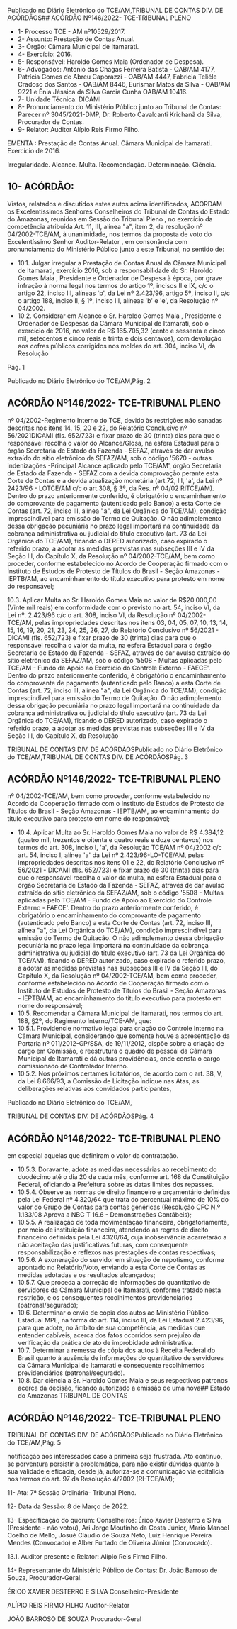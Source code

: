 Publicado  no  Diário  Eletrônico do TCE/AM,TRIBUNAL DE CONTAS DIV. DE ACÓRDÃOS## ACÓRDÃO Nº146/2022- TCE-TRIBUNAL PLENO

- 1- Processo TCE - AM nº10529/2017.
- 2- Assunto: Prestação de Contas Anual.
- 3- Órgão: Câmara Municipal de Itamarati.
- 4- Exercício: 2016.
- 5- Responsável: Haroldo Gomes Maia (Ordenador de Despesa).
- 6- Advogados: Antonio das Chagas Ferreira Batista - OAB/AM 4177, Patrícia Gomes de Abreu  Caporazzi  -  OAB/AM  4447,  Fabricia  Teliéle  Cradoso  dos  Santos  -  OAB/AM 8446, Eurismar Matos da Silva - OAB/AM 9221 e Ênia Jéssica da Silva Garcia Cunha OAB/AM 10416.
- 7- Unidade Técnica: DICAMI
- 8- Pronunciamento  do  Ministério  Público  junto  ao  Tribunal  de  Contas: Parecer  nº 3045/2021-DMP, Dr. Roberto Cavalcanti Krichanã da Silva, Procurador de Contas.
- 9- Relator: Auditor Alípio Reis Firmo Filho.

EMENTA : Prestação  de  Contas  Anual. Câmara Municipal de Itamarati. Exercício de 2016.

Irregularidade. Alcance. Multa. Recomendação. Determinação. Ciência.

## 10-  ACÓRDÃO:

Vistos, relatados e discutidos estes autos acima identificados, ACORDAM os Excelentíssimos Senhores Conselheiros do Tribunal de Contas do Estado do Amazonas, reunidos em Sessão do Tribunal Pleno , no exercício da competência atribuída Art. 11, III, alínea  "a",  item  2,  da  resolução  nº  04/2002-TCE/AM, à  unanimidade, nos  termos  da proposta  de  voto  do  Excelentíssimo  Senhor  Auditor-Relator , em  consonância com pronunciamento do Ministério Público junto a este Tribunal, no sentido de:

- 10.1. Julgar irregular a  Prestação de Contas Anual da Câmara Municipal de Itamarati, exercício 2016, sob a responsabilidade do Sr. Haroldo Gomes Maia , Presidente e Ordenador de Despesa à época, por grave infração à norma legal nos termos do artigo 1º, incisos II e IX, c/c o artigo 22, inciso III,  alíneas  'b',  da  Lei  nº  2.423/96,  artigo  5º,  inciso  II,  c/c  o  artigo  188, inciso II, § 1º, inciso III, alíneas 'b' e 'e', da Resolução nº 04/2002.
- 10.2. Considerar  em  Alcance o Sr.  Haroldo  Gomes  Maia , Presidente  e Ordenador  de  Despesas  da  Câmara  Municipal  de  Itamarati,  sob  o exercício de 2016, no valor de R$ 165.705,32 (cento e sessenta e cinco mil, setecentos e cinco reais e trinta e dois centavos), com devolução aos cofres públicos corrigidos nos moldes do art. 304, inciso VI, da Resolução

Pág. 1

Publicado  no  Diário  Eletrônico do TCE/AM,Pág. 2

## ACÓRDÃO Nº146/2022- TCE-TRIBUNAL PLENO

nº 04/2002-Regimento Interno do TCE, devido às restrições não sanadas descritas nos itens 14, 15, 20 e 22, do Relatório Conclusivo nº 56/2021DICAMI  (fls.  652/723)  e  fixar prazo  de  30  (trinta)  dias para  que  o responsável recolha o valor do Alcance/Glosa,  na esfera Estadual para o órgão Secretaria de Estado da Fazenda - SEFAZ, através de dar avulso extraído  do  sítio  eletrônico  da  SEFAZ/AM,  sob  o  código  '5670  -  outras indenizações -Principal Alcance aplicado pelo TCE/AM', órgão Secretaria de Estado da Fazenda - SEFAZ com a devida comprovação perante esta Corte de Contas e a devida atualização monetária (art.72, III, 'a', da Lei nº 2423/96 - LOTCE/AM c/c o art.308, § 3º, da Res. nº 04/02 RITCE/AM).  Dentro  do  prazo  anteriormente  conferido,  é  obrigatório  o encaminhamento do comprovante de pagamento (autenticado pelo Banco)  a  esta  Corte  de  Contas  (art.  72,  inciso  III,  alínea  "a",  da  Lei Orgânica do TCE/AM), condição imprescindível para emissão do Termo de Quitação. O não adimplemento dessa obrigação pecuniária no prazo legal importará na continuidade da cobrança administrativa ou judicial do título  executivo  (art.  73  da  Lei  Orgânica  do TCE/AM), ficando o DERED autorizado, caso expirado o referido prazo, a adotar as medidas previstas nas  subseções  III  e  IV  da  Seção  III,  do  Capítulo  X,  da  Resolução  nº 04/2002-TCE/AM, bem como proceder, conforme estabelecido no Acordo de Cooperação firmado com o Instituto de Estudos de Protesto de Títulos do Brasil  -  Seção  Amazonas  - IEPTB/AM, ao encaminhamento do título executivo para protesto em nome do responsável;

10.3. Aplicar Multa ao Sr. Haroldo Gomes Maia no valor de R$20.000,00 (Vinte mil reais) em conformidade com o previsto no art. 54, inciso  VI,  da  Lei  nº.  2.423/96  c/c  o  art.  308,  inciso  VI,  da  Resolução  nº 04/2002-TCE/AM,  pelas  impropriedades  descritas  nos  itens  03,  04,  05, 07,  10,  13,  14,  15,  16,  19,  20,  21,  23,  24,  25,  26,  27,  do  Relatório Conclusivo nº 56/2021 - DICAMI (fls. 652/723) e fixar prazo de 30 (trinta) dias para que o responsável recolha o valor da multa,  na esfera Estadual para  o  órgão  Secretaria  de  Estado  da  Fazenda  -  SEFAZ,  através  de dar avulso extraído do sítio eletrônico da SEFAZ/AM, sob o código '5508 -  Multas  aplicadas  pelo  TCE/AM  -  Fundo  de  Apoio  ao  Exercício  do Controle Externo - FAECE'. Dentro do prazo anteriormente conferido, é obrigatório o encaminhamento do comprovante de pagamento (autenticado pelo Banco) a esta Corte de Contas (art. 72, inciso III, alínea "a", da Lei Orgânica do TCE/AM), condição imprescindível para emissão do Termo de Quitação. O não adimplemento dessa obrigação pecuniária no prazo legal importará na continuidade da cobrança administrativa ou judicial do título executivo (art. 73 da Lei Orgânica do TCE/AM), ficando o DERED autorizado, caso expirado o referido prazo, a adotar as medidas previstas nas subseções III e IV da Seção III, do Capítulo X, da Resolução

TRIBUNAL DE CONTAS DIV. DE ACÓRDÃOSPublicado  no  Diário  Eletrônico do TCE/AM,TRIBUNAL DE CONTAS DIV. DE ACÓRDÃOSPág. 3

## ACÓRDÃO Nº146/2022- TCE-TRIBUNAL PLENO

nº  04/2002-TCE/AM,  bem  como  proceder,  conforme  estabelecido  no Acordo de Cooperação firmado com o Instituto de Estudos de Protesto de Títulos do Brasil - Seção Amazonas - IEPTB/AM, ao encaminhamento do título executivo para protesto em nome do responsável;

- 10.4. Aplicar Multa ao Sr. Haroldo Gomes Maia no valor de R$ 4.384,12 (quatro mil, trezentos e oitenta e quatro reais e doze centavos) nos termos do art. 308, inciso I, 'a', da Resolução TCE/AM nº 04/2002 c/c art. 54, inciso I, alínea 'a' da  Lei nº 2.423/96-LO-TCE/AM,  pelas impropriedades  descritas  nos  itens  01  e  22,  do  Relatório  Conclusivo  nº 56/2021 - DICAMI (fls. 652/723) e fixar prazo de 30 (trinta) dias para que o responsável recolha o valor da multa, na esfera Estadual para o órgão Secretaria  de  Estado  da  Fazenda  -  SEFAZ,  através  de  dar avulso extraído do sítio eletrônico da SEFAZ/AM, sob o código '5508  - Multas aplicadas  pelo  TCE/AM  -  Fundo  de  Apoio  ao  Exercício  do  Controle Externo - FAECE'. Dentro do prazo anteriormente conferido, é obrigatório o  encaminhamento  do  comprovante  de  pagamento  (autenticado  pelo Banco)  a  esta  Corte  de  Contas  (art.  72,  inciso  III,  alínea  "a",  da  Lei Orgânica do TCE/AM), condição imprescindível para emissão do Termo de Quitação. O não adimplemento dessa obrigação pecuniária no prazo legal importará na continuidade da cobrança administrativa ou judicial do título  executivo  (art.  73  da  Lei  Orgânica  do TCE/AM), ficando o DERED autorizado, caso expirado o referido prazo, a adotar as medidas previstas nas  subseções  III  e  IV  da  Seção  III,  do  Capítulo  X,  da  Resolução  nº 04/2002-TCE/AM, bem como proceder, conforme estabelecido no Acordo de Cooperação firmado com o Instituto de Estudos de Protesto de Títulos do Brasil  -  Seção  Amazonas  - IEPTB/AM, ao encaminhamento do título executivo para protesto em nome do responsável;
- 10.5. Recomendar a Câmara  Municipal  de  Itamarati,  nos  termos  do  art.  188, §2º, do Regimento Interno/TCE-AM, que:
- 10.5.1. Providencie  normativo  legal  para  criação  do  Controle Interno  na  Câmara  Municipal,  considerando  que  somente houve a apresentação da Portaria nº 011/2012-GP/SSA, de 19/11/2012, dispõe sobre a criação de cargo em Comissão, e reestrutura o quadro de pessoal da Câmara Municipal de Itamarati  e  dá  outras  providências,  onde  consta  o  cargo comissionado de Controlador Interno.
- 10.5.2. Nos próximos certames licitatórios, de acordo com o art. 38, V, da Lei 8.666/93, a Comissão de Licitação indique nas Atas, as deliberações relativas aos convidados participantes,

Publicado  no  Diário  Eletrônico do TCE/AM,

TRIBUNAL DE CONTAS DIV. DE ACÓRDÃOSPág. 4

## ACÓRDÃO Nº146/2022- TCE-TRIBUNAL PLENO

em especial aquelas que definiram o valor da contratação.

- 10.5.3. Doravante, adote as medidas necessárias ao recebimento do duodécimo até o dia 20 de cada mês, conforme art. 168 da  Constituição  Federal,  oficiando  a  Prefeitura  sobre  as datas limites dos repasses.
- 10.5.4. Observe  as  normas  de  direito  financeiro  e  orçamentário definidas pela Lei Federal nº 4.320/64 que trata do percentual  máximo  de  10%  do  valor  do  Grupo  de  Contas para  contas  genéricas  (Resolução  CFC  N.º  1.133/08  Aprova a NBC T 16.6 - Demonstrações Contábeis);
- 10.5.5. A realização de toda movimentação financeira, obrigatoriamente, por meio de instituição financeira, atendendo as regras de direito financeiro definidas pela Lei 4320/64,  cuja  inobservância  acarretarão  a  não  aceitação das justificativas futuras, com consequente responsabilização  e  reflexos nas  prestações  de  contas respectivas;
- 10.5.6. A  exoneração  do  servidor  em  situação  de  nepotismo, conforme apontado no Relatório/Voto, enviando a esta Corte de Contas as medidas adotadas e os resultados alcançados;
- 10.5.7. Que proceda a correção de informações do quantitativo de servidores  da  Câmara  Municipal  de  Itamarati,  conforme tratado  nesta  restrição,  e  os  consequentes  recolhimentos previdenciários (patronal/segurado);
- 10.6. Determinar o  envio de cópia dos autos ao Ministério Público Estadual MPE, na forma do art. 114, inciso III, da Lei Estadual 2.423/96, para que adote, no âmbito de sua competência, as medidas que entender cabíveis, acerca dos fatos ocorridos sem prejuízo da verificação da prática de ato de improbidade administrativa.
- 10.7. Determinar a  remessa  de  cópia  dos  autos  à  Receita  Federal  do  Brasil quanto  à  ausência  de  informações  do  quantitativo  de  servidores  da Câmara Municipal de Itamarati e consequente recolhimentos previdenciários (patronal/segurado).
- 10.8. Dar ciência a Sr. Haroldo Gomes Maia e seus respectivos patronos acerca da decisão, ficando autorizado a emissão de uma nova## Estado do Amazonas TRIBUNAL DE CONTAS

## ACÓRDÃO Nº146/2022- TCE-TRIBUNAL PLENO

TRIBUNAL DE CONTAS DIV. DE ACÓRDÃOSPublicado  no  Diário  Eletrônico do TCE/AM,Pág. 5

notificação aos interessados caso a primeira seja frustrada. Ato contínuo, se porventura persistir a problemática, para não existir dúvidas quanto à sua validade e eficácia, desde já, autoriza-se a comunicação via editalícia nos termos do art. 97 da Resolução 4/2002 (RI-TCE/AM);

11-  Ata: 7ª Sessão Ordinária- Tribunal Pleno.

12-  Data da Sessão: 8 de Março de 2022.

13-  Especificação do quorum: Conselheiros: Érico Xavier Desterro e Silva (Presidente - não votou), Ari Jorge Moutinho da Costa Júnior, Mario Manoel Coelho de Mello, Josué Cláudio de Souza Neto, Luiz Henrique Pereira Mendes (Convocado) e Alber Furtado de Oliveira Júnior (Convocado).

13.1. Auditor presente e Relator: Alípio Reis Firmo Filho.

14-  Representante  do  Ministério  Público  de  Contas: Dr.  João  Barroso  de  Souza, Procurador-Geral.

ÉRICO XAVIER DESTERRO E SILVA Conselheiro-Presidente

ALÍPIO REIS FIRMO FILHO Auditor-Relator

JOÃO BARROSO DE SOUZA Procurador-Geral